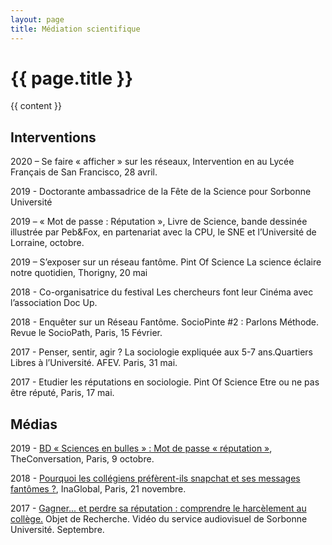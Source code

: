 ```yaml
---
layout: page
title: Médiation scientifique
---
```


<div class="page">
  <h1 class="page-title">{{ page.title }}</h1>
  {{ content }}

## Interventions

2020 – Se faire « afficher » sur les réseaux, Intervention en au Lycée Français de San Francisco, 28 avril.

2019 - Doctorante ambassadrice de la Fête de la Science pour Sorbonne Université

2019 – « Mot de passe : Réputation », Livre de Science, bande dessinée illustrée par Peb&Fox, en partenariat avec la CPU, le SNE et l’Université de Lorraine, octobre.

2019 – S’exposer sur un réseau fantôme. Pint Of Science La science éclaire notre quotidien, Thorigny, 20 mai

2018 - Co-organisatrice du festival Les chercheurs font leur Cinéma avec l’association Doc Up.

2018 - Enquêter sur un Réseau Fantôme. SocioPinte #2 : Parlons Méthode. Revue le SocioPath, Paris, 15 Février.

2017 - Penser, sentir, agir ? La sociologie expliquée aux 5-7 ans.Quartiers Libres à l’Université. AFEV. Paris, 31 mai.

2017 - Etudier les réputations en sociologie. Pint Of Science Etre ou ne pas être réputé, Paris, 17 mai.

## Médias  

2019 - [BD « Sciences en bulles » : Mot de passe « réputation »](https://theconversation.com/bd-sciences-en-bulles-mot-de-passe-reputation-124921), TheConversation, Paris, 9 octobre.

2018 - [Pourquoi les collégiens préfèrent-ils snapchat et ses messages fantômes ?](https://www.inaglobal.fr/pourquoi-les-collegiens-preferent-ils-snapchat-et-ses-messages-fantomes), InaGlobal, Paris, 21 novembre.

2017 - [Gagner... et perdre sa réputation : comprendre le harcèlement au collège.](https://www.youtube.com/watch?v=QChT5wCes94&ab_channel=Facult%C3%A9desLettresdeSorbonneUniversit%C3%A9) Objet de Recherche. Vidéo du service audiovisuel de Sorbonne Université. Septembre.


</div>
